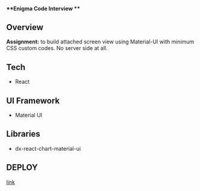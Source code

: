 #### **Enigma Code Interview **

## Overview

**Assignment:** to build attached screen view using Material-UI with minimum CSS custom codes. No server side at all.


## Tech
* React

## UI Framework
* Material UI

## Libraries
* dx-react-chart-material-ui



## DEPLOY ##
 [link](https://hopeful-goldwasser-bf39e0.netlify.app)
